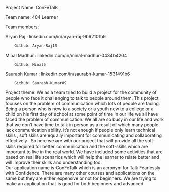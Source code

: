 Project Name: ConFeTalk

Team name: 404 Learner 

Team members:

Aryan Raj : linkedin.com/in/aryan-raj-9b62101b9

        Github: Aryan-Raj19
        
Minal Madhur  : linkedin.com/in/minal-madhur-0434b4204

        Github: Minal5
        
Saurabh Kumar : linkedin.com/in/saurabh-kumar-1531491b6 

        Github: Saurabh-Kumar09

Project theme: We as a team tried to build a project for the community of people who face it challenging to talk to people around them. This project focuses on 
the problem of communication which lots of people are facing. Being a person who is new to a society or a youth new to a college or a child on his first day of school 
at some point of time in our life we all have faced the problem of communication. We all are so busy in our life and work that we don’t have time to talk in person as 
a result of which many people lack communication ability. It’s not enough if people only learn technical skills , soft skills are equally important for communicating and 
collaborating effectively . So here we are with our project that will provide all the soft-skills required for better communication and the soft-skills which are important 
to live in the real world. We have included some activities that are based on real life scenarios which will help the learner to relate better and will improve their skills 
and understanding too.  
Our application name is ConFeTalk which is an acronym for Talk Fearlessly with Confidence. There are many other courses and applications on the same 
but they are either expensive or not for beginners. We are trying to make an application that is good for both beginners and advanced.

